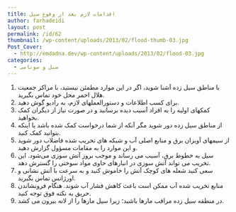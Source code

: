 ```yaml
---
title: اقدامات لازم بعد از وقوع سیل
author: farhadeidi
layout: post
permalink: /id/62
thumbnail: /wp-content/uploads/2013/02/flood-thumb-03.jpg
Post_Cover:
  - http://emdadna.dev/wp-content/uploads/2013/02/flood-03.jpg
categories:
  - سیل و سونامی
---
```

  1. با مناطق سیل زده آشنا شوید، اگر در این موارد مطمئن نیستید، با مراکز جمعیت هلال احمر محل خود تماس بگیرید.
  2. برای کسب اطلاعات و دستورالعملهای لازم، به رادیو گوش دهید.
  3. کمکهای اولیه را به افراد آسیب دیده برسانید و در صورت نیاز از دیگران کمک بخواهید.
  4. از مناطق سیل زده دور شوید مگر آنکه از شما درخواست کمک شده باشد یا اینکه بتوانید کمک کنید.
  5. از سیمهای آویزان برق و منابع اصلی آب و شبکه های تخریب شده فاضلاب دور شوید و این موارد را به مقامات مسؤول گزارش دهید.
  6. سیل به خطوط برق، آسیب می رساند و موجب بروز آتش سوزی می‌شود. این تخریب می تواند آتش سوزی در انبارهای حاوی مواد سوختی را گسترش دهد.
  7. سعی کنید شعله های کوچک آتش را خاموش کنید و به سرعت با آتش نشانی و اورژانس تماس بگیرید.
  8. منابع تخریب شده آب ممکن است باعث کاهش فشار آب شوند. هنگام فرونشاندن حریق به نکته فوق توجه کنید.
  9. در منطقه سیل زده مراقب مارها باشید؛ زیرا سیل مارها را از لانه بیرون می کشد.